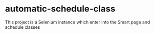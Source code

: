 # automatic-schedule-class
This project is a Selenium instance which enter into the Smart page and schedule classes 

